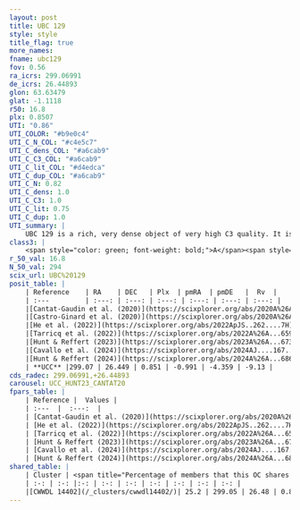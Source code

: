 ```yaml
---
layout: post
title: UBC 129
style: style
title_flag: true
more_names: 
fname: ubc129
fov: 0.56
ra_icrs: 299.06991
de_icrs: 26.44893
glon: 63.63479
glat: -1.1118
r50: 16.8
plx: 0.8507
UTI: "0.86"
UTI_COLOR: "#b9e0c4"
UTI_C_N_COL: "#c4e5c7"
UTI_C_dens_COL: "#a6cab9"
UTI_C_C3_COL: "#a6cab9"
UTI_C_lit_COL: "#d4edca"
UTI_C_dup_COL: "#a6cab9"
UTI_C_N: 0.82
UTI_C_dens: 1.0
UTI_C_C3: 1.0
UTI_C_lit: 0.75
UTI_C_dup: 1.0
UTI_summary: |
    UBC 129 is a rich, very dense object of very high C3 quality. It is well-studied in the literature. This object shares a moderate percentage of members with a later reported entry.
class3: |
    <span style="color: green; font-weight: bold;">A</span><span style="color: green; font-weight: bold;">A</span>
r_50_val: 16.8
N_50_val: 294
scix_url: UBC%20129
posit_table: |
    | Reference    | RA    | DEC   | Plx  | pmRA  | pmDE   |  Rv  |
    | :---         | :---: | :---: | :---: | :---: | :---: | :---: |
    |[Cantat-Gaudin et al. (2020)](https://scixplorer.org/abs/2020A%26A...640A...1C) | 299.05 | 26.448 | 0.844 | -0.967 | -4.337 | -- |
    |[Castro-Ginard et al. (2020)](https://scixplorer.org/abs/2020A%26A...635A..45C) | 299.066 | 26.442 | 0.847 | -0.973 | -4.341 | -- |
    |[He et al. (2022)](https://scixplorer.org/abs/2022ApJS..262....7H) | 299.038 | 26.446 | 0.853 | -1.002 | -4.353 | -- |
    |[Tarricq et al. (2022)](https://scixplorer.org/abs/2022A%26A...659A..59T) | 299.042 | 26.423 | 0.848 | -0.996 | -4.368 | -- |
    |[Hunt & Reffert (2023)](https://scixplorer.org/abs/2023A%26A...673A.114H) | 299.035 | 26.445 | 0.86 | -0.984 | -4.369 | -13.241 |
    |[Cavallo et al. (2024)](https://scixplorer.org/abs/2024AJ....167...12C) | 299.055 | 26.512 | 0.859 | -- | -- | -- |
    |[Hunt & Reffert (2024)](https://scixplorer.org/abs/2024A%26A...686A..42H) | 299.035 | 26.445 | 0.86 | -0.984 | -4.369 | -13.241 |
    | **UCC** |299.07 | 26.449 | 0.851 | -0.991 | -4.359 | -9.13 | 
cds_radec: 299.06991,+26.44893
carousel: UCC_HUNT23_CANTAT20
fpars_table: |
    | Reference |  Values |
    | :---  |  :---:  |
    | [Cantat-Gaudin et al. (2020)](https://scixplorer.org/abs/2020A%26A...640A...1C) | `AVNN=1.11, DMNN=10.41, AgeNN=7.72` |
    | [He et al. (2022)](https://scixplorer.org/abs/2022ApJS..262....7H) | `A0=1.9, logAge=7.5` |
    | [Tarricq et al. (2022)](https://scixplorer.org/abs/2022A%26A...659A..59T) | `Dist=1175, logAgeNN=7.78` |
    | [Hunt & Reffert (2023)](https://scixplorer.org/abs/2023A%26A...673A.114H) | `AV50=1.796, diffAV50=2.211, MOD50=10.215, logAge50=7.75` |
    | [Cavallo et al. (2024)](https://scixplorer.org/abs/2024AJ....167...12C) | `AV50=1.84, dMod50=10.48, logAge50=7.66, [Fe/H]50=0.41` |
    | [Hunt & Reffert (2024)](https://scixplorer.org/abs/2024A%26A...686A..42H) | `MassJ=1275.22` |
shared_table: |
    | Cluster | <span title="Percentage of members that this OC shares with the ones listed">%</span>   | RA   | DEC   | Plx   | pmRA  | pmDE  | Rv | UTI |
    | :-: | :-: |:-: | :-: | :-: | :-: | :-: | :-: | :-: |
    |[CWWDL 14402](/_clusters/cwwdl14402/)| 25.2 | 299.05 | 26.48 | 0.85 | -1.0 | -4.36 | -11.68 |0.0 |
---
```

